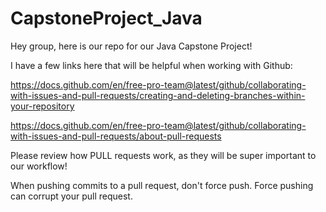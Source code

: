 # CapstoneProject_Java

Hey group, here is our repo for our Java Capstone Project!

I have a few links here that will be helpful when working with Github:

https://docs.github.com/en/free-pro-team@latest/github/collaborating-with-issues-and-pull-requests/creating-and-deleting-branches-within-your-repository

https://docs.github.com/en/free-pro-team@latest/github/collaborating-with-issues-and-pull-requests/about-pull-requests

Please review how PULL requests work, as they will be super important to our workflow!

When pushing commits to a pull request, don't force push. Force pushing can corrupt your pull request.


